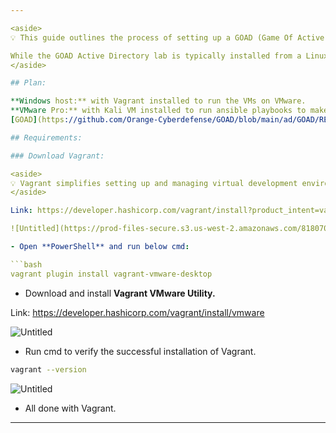 ```yaml
---

<aside>
💡 This guide outlines the process of setting up a GOAD (Game Of Active Directory) lab environment on a Windows host using VMware. It includes troubleshooting steps for common errors encountered during setup and how to resolve them.

While the GOAD Active Directory lab is typically installed from a Linux host as stated on the GitHub pages, it is still feasible to set it up from a Windows host. This guide outlines the process of achieving this setup efficiently without resorting to nested virtualization, which could significantly impact performance.
</aside>

## Plan:

**Windows host:** with Vagrant installed to run the VMs on VMware.
**VMware Pro:** with Kali VM installed to run ansible playbooks to make the AD vulnerable.
[GOAD](https://github.com/Orange-Cyberdefense/GOAD/blob/main/ad/GOAD/README.md) : 5 VMs, 2 forests, 3 domains (full goad lab)

## Requirements:

### Download Vagrant:

<aside>
💡 Vagrant simplifies setting up and managing virtual development environments using simple text configuration files. It ensures consistency, isolation, and easy sharing of development environments across different machines.
</aside>

Link: https://developer.hashicorp.com/vagrant/install?product_intent=vagrant

![Untitled](https://prod-files-secure.s3.us-west-2.amazonaws.com/818070fa-7aea-417b-b850-c21fb70c6800/fea14b0f-8d49-4a98-ad81-2a4d7af6d30f/Untitled.png)

- Open **PowerShell** and run below cmd:

```bash
vagrant plugin install vagrant-vmware-desktop
```

- Download and install **Vagrant VMware Utility.**

Link: https://developer.hashicorp.com/vagrant/install/vmware

![Untitled](https://prod-files-secure.s3.us-west-2.amazonaws.com/818070fa-7aea-417b-b850-c21fb70c6800/25f6a0ef-1eec-4b00-a07a-6adbd8bb5000/Untitled.png)

- Run cmd to verify the successful installation of Vagrant.

```bash
vagrant --version
```

![Untitled](https://prod-files-secure.s3.us-west-2.amazonaws.com/818070fa-7aea-417b-b850-c21fb70c6800/eb3c9bf8-c54d-43a4-b293-b2e967b118c3/Untitled.png)

- All done with Vagrant.

---
```

